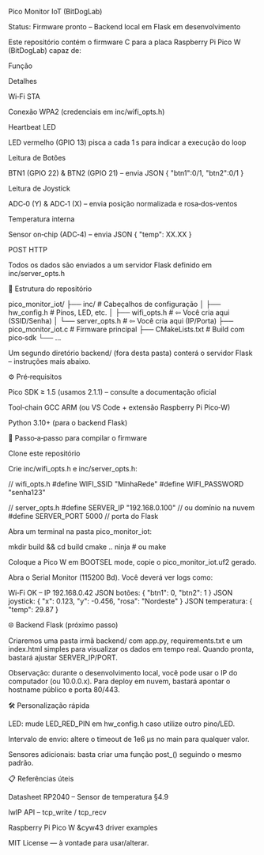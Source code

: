 Pico Monitor IoT (BitDogLab)

Status: Firmware pronto – Backend local em Flask em desenvolvimento

Este repositório contém o firmware C para a placa Raspberry Pi Pico W (BitDogLab) capaz de:

Função

Detalhes

Wi‑Fi STA

Conexão WPA2 (credenciais em inc/wifi_opts.h)

Heartbeat LED

LED vermelho (GPIO 13) pisca a cada 1 s para indicar a execução do loop

Leitura de Botões

BTN1 (GPIO 22) & BTN2 (GPIO 21) – envia JSON { "btn1":0/1, "btn2":0/1 }

Leitura de Joystick

ADC‑0 (Y) & ADC‑1 (X) – envia posição normalizada e rosa‑dos‑ventos

Temperatura interna

Sensor on‑chip (ADC‑4) – envia JSON { "temp": XX.XX }

POST HTTP

Todos os dados são enviados a um servidor Flask definido em inc/server_opts.h

📁 Estrutura do repositório

pico_monitor_iot/
├── inc/ # Cabeçalhos de configuração
│ ├── hw_config.h # Pinos, LED, etc.
│ ├── wifi_opts.h # ⇦ Você cria aqui (SSID/Senha)
│ └── server_opts.h # ⇦ Você cria aqui (IP/Porta)
├── pico_monitor_iot.c # Firmware principal
├── CMakeLists.txt # Build com pico‑sdk
└── ...

Um segundo diretório backend/ (fora desta pasta) conterá o servidor Flask – instruções mais abaixo.

⚙️ Pré‑requisitos

Pico SDK ≥ 1.5 (usamos 2.1.1) – consulte a documentação oficial

Tool‑chain GCC ARM (ou VS Code + extensão Raspberry Pi Pico‑W)

Python 3.10+ (para o backend Flask)

🚀 Passo‑a‑passo para compilar o firmware

Clone este repositório

Crie inc/wifi_opts.h e inc/server_opts.h:

// wifi_opts.h
#define WIFI_SSID "MinhaRede"
#define WIFI_PASSWORD "senha123"

// server_opts.h
#define SERVER_IP "192.168.0.100" // ou domínio na nuvem
#define SERVER_PORT 5000 // porta do Flask

Abra um terminal na pasta pico_monitor_iot:

mkdir build && cd build
cmake ..
ninja # ou make

Coloque a Pico W em BOOTSEL mode, copie o pico_monitor_iot.uf2 gerado.

Abra o Serial Monitor (115200 Bd). Você deverá ver logs como:

Wi‑Fi OK – IP 192.168.0.42
JSON botões: { "btn1": 0, "btn2": 1 }
JSON joystick: { "x": 0.123, "y": -0.456, "rosa": "Nordeste" }
JSON temperatura: { "temp": 29.87 }

🌐 Backend Flask (próximo passo)

Criaremos uma pasta irmã backend/ com app.py, requirements.txt e um index.html simples para visualizar os dados em tempo real. Quando pronta, bastará ajustar SERVER_IP/PORT.

Observação: durante o desenvolvimento local, você pode usar o IP do computador (ou 10.0.0.x). Para deploy em nuvem, bastará apontar o hostname público e porta 80/443.

🛠️ Personalização rápida

LED: mude LED_RED_PIN em hw_config.h caso utilize outro pino/LED.

Intervalo de envio: altere o timeout de 1e6 µs no main para qualquer valor.

Sensores adicionais: basta criar uma função post\_<sensor>() seguindo o mesmo padrão.

📋 Referências úteis

Datasheet RP2040 – Sensor de temperatura §4.9

lwIP API – tcp_write / tcp_recv

Raspberry Pi Pico W &cyw43 driver examples

MIT License — à vontade para usar/alterar.
